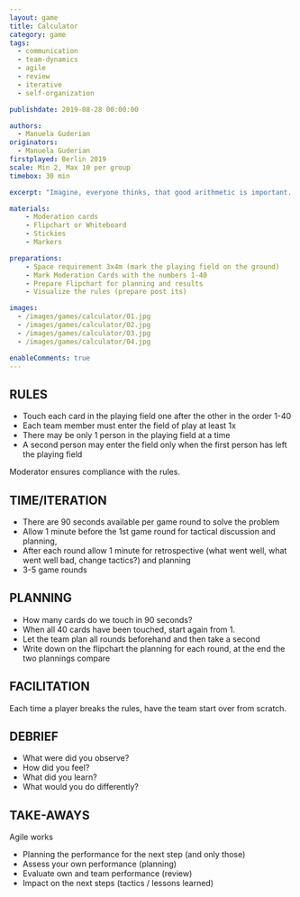 ```yaml
---
layout: game
title: Calculator
category: game
tags:
  - communication
  - team-dynamics
  - agile
  - review
  - iterative
  - self-organization

publishdate: 2019-08-28 00:00:00

authors: 
  - Manuela Guderian
originators: 
  - Manuela Guderian
firstplayed: Berlin 2019
scale: Min 2, Max 10 per group
timebox: 30 min

excerpt: "Imagine, everyone thinks, that good arithmetic is important. And then we play a game that has nothing to do with arithmetic and more fun than titles. People learn a lot about themselves and agile procedures."

materials:
    - Moderation cards
    - Flipchart or Whiteboard
    - Stickies
    - Markers

preparations:
    - Space requirement 3x4m (mark the playing field on the ground)
    - Mark Moderation Cards with the numbers 1-40
    - Prepare Flipchart for planning and results
    - Visualize the rules (prepare post its)

images:
  - /images/games/calculator/01.jpg
  - /images/games/calculator/02.jpg
  - /images/games/calculator/03.jpg
  - /images/games/calculator/04.jpg

enableComments: true
---
```



## RULES

* Touch each card in the playing field one after the other in the order 1-40
* Each team member must enter the field of play at least 1x
* There may be only 1 person in the playing field at a time
* A second person may enter the field only when the first person has left the playing field

Moderator ensures compliance with the rules.

## TIME/ITERATION

* There are 90 seconds available per game round to solve the problem
* Allow 1 minute before the 1st game round for tactical discussion and planning,
* After each round allow 1 minute for retrospective (what went well, what went well bad, change tactics?) and planning
* 3-5 game rounds

## PLANNING

* How many cards do we touch in 90 seconds?
* When all 40 cards have been touched, start again from 1.
* Let the team plan all rounds beforehand and then take a second
* Write down on the flipchart the planning for each round, at the end the two plannings compare

## FACILITATION

Each time a player breaks the rules, have the team start over from scratch.

## DEBRIEF

* What were did you observe?
* How did you feel?
* What did you learn?
* What would you do differently?

## TAKE-AWAYS

Agile works

* Planning the performance for the next step (and only those)
* Assess your own performance (planning)
* Evaluate own and team performance (review)
* Impact on the next steps (tactics / lessons learned)
